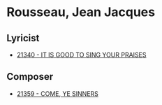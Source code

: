 # Rousseau, Jean Jacques

## Lyricist

- [21340 - IT IS GOOD TO SING YOUR PRAISES](/hymns/21340.md)

## Composer

- [21359 - COME, YE SINNERS](/hymns/21359.md)


